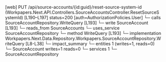 [web] PUT /api/source-accounts/{id:guid}/reset-source-system-id  (Workpapers.Next.API.Controllers.SourceAccountsController.ResetSourceSystemId)  [L190–L197] status=200 [auth=AuthorizationPolicies.User]
  └─ calls SourceAccountRepository.WriteQuery [L193]
  └─ write SourceAccount [L193]
    └─ reads_from SourceAccounts
  └─ uses_service SourceAccountRepository
    └─ method WriteQuery [L193]
      └─ implementation Workpapers.Next.Data.Repository.Workpapers.SourceAccountRepository.WriteQuery [L8-L38]
  └─ impact_summary
    └─ entities 1 (writes=1, reads=0)
      └─ SourceAccount writes=1 reads=0
    └─ services 1
      └─ SourceAccountRepository

